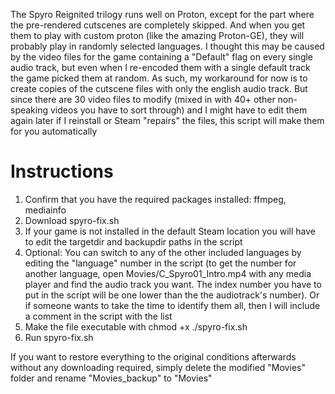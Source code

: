 The Spyro Reignited trilogy runs well on Proton, except for the part where the pre-rendered cutscenes are completely skipped.
And when you get them to play with custom proton (like the amazing Proton-GE), they will probably play in randomly selected languages. I thought this may be caused by the video files for the game containing a "Default" flag on every single audio track, but even when I re-encoded them with a single default track the game picked them at random. As such, my workaround for now is to create copies of the cutscene files with only the english audio track. But since there are 30 video files to modify (mixed in with 40+ other non-speaking videos you have to sort through) and I might have to edit them again later if I reinstall or Steam "repairs" the files, this script will make them for you automatically

# Instructions
 1. Confirm that you have the required packages installed: ffmpeg, mediainfo
 2. Download spyro-fix.sh
 3. If your game is not installed in the default Steam location you will have to edit the targetdir and backupdir paths in the script
 4. Optional: You can switch to any of the other included languages by editing the "language" number in the script (to get the number for another language, open Movies/C_Spyro01_Intro.mp4 with any media player and find the audio track you want. The index number you have to put in the script will be one lower than the the audiotrack's number). Or if someone wants to take the time to identify them all, then I will include a comment in the script with the list
 5. Make the file executable with chmod +x ./spyro-fix.sh
 6. Run spyro-fix.sh


If you want to restore everything to the original conditions afterwards without any downloading required, simply delete the modified "Movies" folder and rename "Movies_backup" to "Movies"
